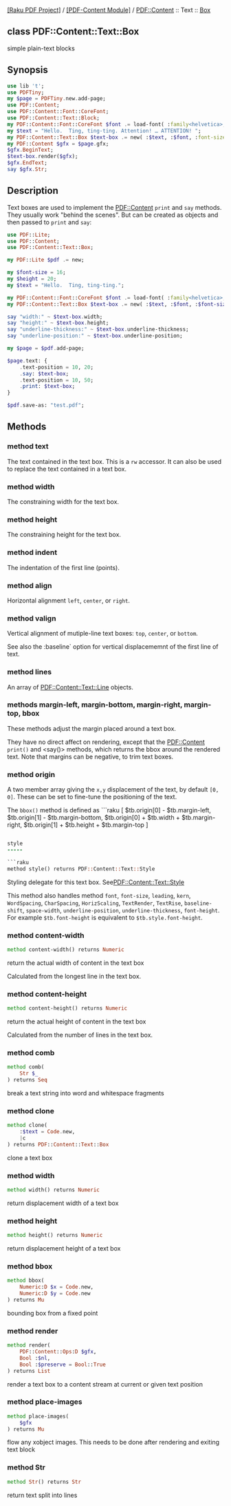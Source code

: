 [[Raku PDF Project]](https://pdf-raku.github.io)
 / [[PDF-Content Module]](https://pdf-raku.github.io/PDF-Content-raku)
 / [PDF::Content](https://pdf-raku.github.io/PDF-Content-raku/PDF/Content)
 :: Text
 :: [Box](https://pdf-raku.github.io/PDF-Content-raku/PDF/Content/Text/Box)

class PDF::Content::Text::Box
-----------------------------

simple plain-text blocks

Synopsis
--------

```raku
use lib 't';
use PDFTiny;
my $page = PDFTiny.new.add-page;
use PDF::Content;
use PDF::Content::Font::CoreFont;
use PDF::Content::Text::Block;
my PDF::Content::Font::CoreFont $font .= load-font( :family<helvetica>, :weight<bold> );
my $text = "Hello.  Ting, ting-ting. Attention! … ATTENTION! ";
my PDF::Content::Text::Box $text-box .= new( :$text, :$font, :font-size(16) );
my PDF::Content $gfx = $page.gfx;
$gfx.BeginText;
$text-box.render($gfx);
$gfx.EndText;
say $gfx.Str;
```

Description
-----------

Text boxes are used to implement the [PDF::Content](https://pdf-raku.github.io/PDF-Content-raku/PDF/Content) `print` and `say` methods. They usually work "behind the scenes". But can be created as objects and then passed to `print` and `say`:

```raku
use PDF::Lite;
use PDF::Content;
use PDF::Content::Text::Box;

my PDF::Lite $pdf .= new;

my $font-size = 16;
my $height = 20;
my $text = "Hello.  Ting, ting-ting.";

my PDF::Content::Font::CoreFont $font .= load-font( :family<helvetica>, :weight<bold> );
my PDF::Content::Text::Box $text-box .= new( :$text, :$font, :$font-size, :$height );

say "width:" ~ $text-box.width;
say "height:" ~ $text-box.height;
say "underline-thickness:" ~ $text-box.underline-thickness;
say "underline-position:" ~ $text-box.underline-position;

my $page = $pdf.add-page;

$page.text: {
    .text-position = 10, 20;
    .say: $text-box;
    .text-position = 10, 50;
    .print: $text-box;
}

$pdf.save-as: "test.pdf";
```

Methods
-------

### method text

The text contained in the text box. This is a `rw` accessor. It can also be used to replace the text contained in a text box.

### method width

The constraining width for the text box.

### method height

The constraining height for the text box.

### method indent

The indentation of the first line (points).

### method align

Horizontal alignment `left`, `center`, or `right`.

### method valign

Vertical alignment of mutiple-line text boxes: `top`, `center`, or `bottom`.

See also the :baseline` option for vertical displacememnt of the first line of text.

### method lines

An array of [PDF::Content::Text::Line](https://pdf-raku.github.io/PDF-Content-raku/PDF/Content/Text/Line) objects.

### methods margin-left, margin-bottom, margin-right, margin-top, bbox

These methods adjust the margin placed around a text box.

They have no direct affect on rendering, except that the [PDF::Content](https://pdf-raku.github.io/PDF-Content-raku/PDF/Content) `print()` and <say()> methods, which returns the bbox around the rendered text. Note that margins can be negative, to trim text boxes.

### method origin

A two member array giving the `x,y` displacement of the text, by default `[0, 0]`. These can be set to fine-tune the positioning of the text.

The `bbox()` method is defined as ```raku
[ $tb.origin[0] - $tb.margin-left,
  $tb.origin[1] - $tb.margin-bottom,
  $tb.origin[0] + $tb.width + $tb.margin-right,
  $tb.origin[1] + $tb.height + $tb.margin-top
]
``` for a given paragraph.

style
-----

```raku
method style() returns PDF::Content::Text::Style
```

Styling delegate for this text box. See[PDF::Content::Text::Style](https://pdf-raku.github.io/PDF-Content-raku/PDF/Content/Text/Style)

This method also handles method `font`, `font-size`, `leading`, `kern`, `WordSpacing`, `CharSpacing`, `HorizScaling`, `TextRender`, `TextRise`, `baseline-shift`, `space-width`, `underline-position`, `underline-thickness`, `font-height`. For example `$tb.font-height` is equivalent to `$tb.style.font-height`.

### method content-width

```raku
method content-width() returns Numeric
```

return the actual width of content in the text box

Calculated from the longest line in the text box.

### method content-height

```raku
method content-height() returns Numeric
```

return the actual height of content in the text box

Calculated from the number of lines in the text box.

### method comb

```raku
method comb(
    Str $_
) returns Seq
```

break a text string into word and whitespace fragments

### method clone

```raku
method clone(
    :$text = Code.new,
    |c
) returns PDF::Content::Text::Box
```

clone a text box

### method width

```raku
method width() returns Numeric
```

return displacement width of a text box

### method height

```raku
method height() returns Numeric
```

return displacement height of a text box

### method bbox

```raku
method bbox(
    Numeric:D $x = Code.new,
    Numeric:D $y = Code.new
) returns Mu
```

bounding box from a fixed point

### method render

```raku
method render(
    PDF::Content::Ops:D $gfx,
    Bool :$nl,
    Bool :$preserve = Bool::True
) returns List
```

render a text box to a content stream at current or given text position

### method place-images

```raku
method place-images(
    $gfx
) returns Mu
```

flow any xobject images. This needs to be done after rendering and exiting text block

### method Str

```raku
method Str() returns Str
```

return text split into lines

